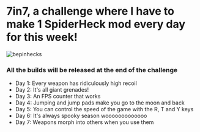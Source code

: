 # 7in7, a challenge where I have to make 1 SpiderHeck mod every day for this week!
![bepinhecks](https://cdn.jsdelivr.net/npm/@intergrav/devins-badges@2/assets/cozy/built-with/bepinhecks_vector.svg)
### All the builds will be released at the end of the challenge

- Day 1: Every weapon has ridiculously high recoil
- Day 2: It's all giant grenades!
- Day 3: An FPS counter that works
- Day 4: Jumping and jump pads make you go to the moon and back
- Day 5: You can control the speed of the game with the R, T and Y keys
- Day 6: It's always spooky season wooooooooooooo
- Day 7: Weapons morph into others when you use them

